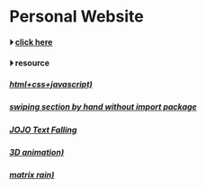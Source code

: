 
# Personal Website 
#### &#x23f5; [click here](https://mikiya09.com/)

#### &#x23f5; resource 
##### [html+css+javascript)](https://www.youtube.com/watch?v=0YFrGy_mzjY)
##### [swiping section by hand without import package]()
##### [JOJO Text Falling]() 
##### [3D animation)](https://www.youtube.com/watch?v=wxvSHOrBHbw)
##### [matrix rain)](https://www.youtube.com/watch?v=f5ZswIE_SgY)
